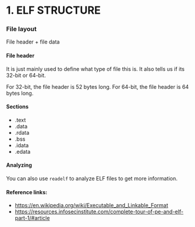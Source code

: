 # 1. ELF STRUCTURE

### File layout
File header + file data

#### File header
It is just mainly used to define what type of file this is. It also tells us if its 32-bit or 64-bit.

For 32-bit, the file header is 52 bytes long.
For 64-bit, the file header is 64 bytes long.

#### Sections
- .text
- .data
- .rdata
- .bss
- .idata
- .edata

#### Analyzing
You can also use ```readelf``` to analyze ELF files to get more information.

#### Reference links:
- https://en.wikipedia.org/wiki/Executable_and_Linkable_Format 
- https://resources.infosecinstitute.com/complete-tour-of-pe-and-elf-part-1/#article
